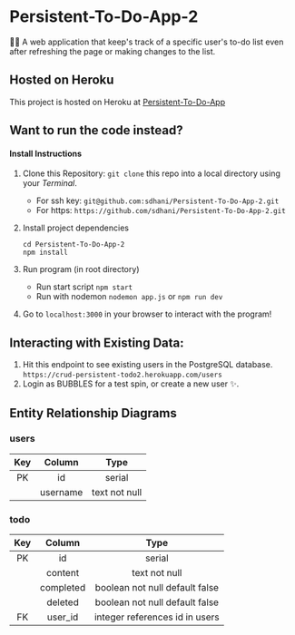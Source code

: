 # Persistent-To-Do-App-2

:pencil::star2: A web application that keep's track of a specific user's to-do list even after refreshing the page or making changes to the list. 


## Hosted on Heroku
This project is hosted on Heroku at [Persistent-To-Do-App](https://crud-persistent-todo2.herokuapp.com)


## Want to run the code instead?
#### Install Instructions

1. Clone this Repository:
    `git clone` this repo into a local directory using your *Terminal*.
    - For ssh key: `git@github.com:sdhani/Persistent-To-Do-App-2.git` 
    - For https: `https://github.com/sdhani/Persistent-To-Do-App-2.git`

1. Install project dependencies
    ```
    cd Persistent-To-Do-App-2
    npm install
    ```
1. Run program (in root directory)
    - Run start script `npm start`
    - Run with nodemon `nodemon app.js` or `npm run dev`

1. Go to `localhost:3000` in your browser to interact with the program!


## Interacting with Existing Data:
1. Hit this endpoint to see existing users in the PostgreSQL database.
`https://crud-persistent-todo2.herokuapp.com/users`
1. Login as BUBBLES for a test spin, or create a new user :sparkles:.


## Entity Relationship Diagrams

### users
|    Key    |    Column     |    Type    |
|    :---:    |    :---:     |    :---:     |
| PK  | id | serial | 
|   | username | text not null |



### todo
|    Key    |    Column     |    Type    |
|    :---:    |    :---:     |    :---:     |
| PK  | id | serial | 
|   | content | text not null | 
|   | completed | boolean not null default false | 
|   | deleted | boolean not null default false | 
|  FK | user_id | integer references id in users | 

